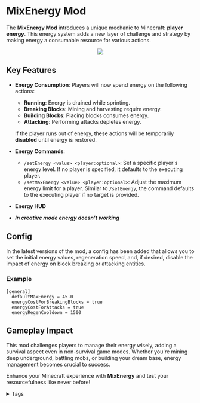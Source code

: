 # MixEnergy Mod

The **MixEnergy Mod** introduces a unique mechanic to Minecraft: **player energy**. This energy system adds a new layer of challenge and strategy by making energy a consumable resource for various actions. 

<p align="center">
  <img src="https://cdn.modrinth.com/data/fFAmfqIe/images/e0d938047412cab349c32a9f334333fe9fa3006d.gif" />
</p>

## Key Features

- **Energy Consumption**: Players will now spend energy on the following actions:
  - **Running**: Energy is drained while sprinting.
  - **Breaking Blocks**: Mining and harvesting require energy.
  - **Building Blocks**: Placing blocks consumes energy.
  - **Attacking**: Performing attacks depletes energy.

  If the player runs out of energy, these actions will be temporarily **disabled** until energy is restored.

- **Energy Commands**:
  - `/setEnergy <value> <player:optional>`: Set a specific player's energy level. If no player is specified, it defaults to the executing player.
  - `/setMaxEnergy <value> <player:optional>`: Adjust the maximum energy limit for a player. Similar to `/setEnergy`, the command defaults to the executing player if no target is provided.

- **Energy HUD**

- **_In creative mode energy doesn't working_**

## Config
In the latest versions of the mod, a config has been added that allows you to set the initial energy values, regeneration speed, and, if desired, disable the impact of energy on block breaking or attacking entities.

### Example
```
[general]
  defaultMaxEnergy = 45.0
  energyCostForBreakingBlocks = true
  energyCostForAttacks = true
  energyRegenCooldown = 1500
```


## Gameplay Impact

This mod challenges players to manage their energy wisely, adding a survival aspect even in non-survival game modes. Whether you're mining deep underground, battling mobs, or building your dream base, energy management becomes crucial to success.

Enhance your Minecraft experience with **MixEnergy** and test your resourcefulness like never before!

<details>
<summary>Tags</summary>
Stamina, Stamina system, Energy, Player actions, Player stamina, Player energy, Running energy Minecraft, Building energy Minecraft, Attacking energy Minecraft
</details>
